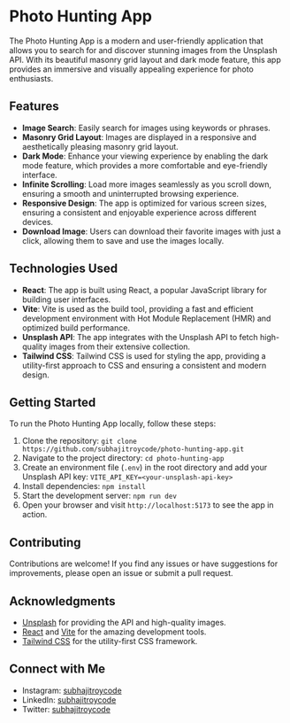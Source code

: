 # Photo Hunting App

The Photo Hunting App is a modern and user-friendly application that allows you to search for and discover stunning images from the Unsplash API. With its beautiful masonry grid layout and dark mode feature, this app provides an immersive and visually appealing experience for photo enthusiasts.

## Features

- **Image Search**: Easily search for images using keywords or phrases.
- **Masonry Grid Layout**: Images are displayed in a responsive and aesthetically pleasing masonry grid layout.
- **Dark Mode**: Enhance your viewing experience by enabling the dark mode feature, which provides a more comfortable and eye-friendly interface.
- **Infinite Scrolling**: Load more images seamlessly as you scroll down, ensuring a smooth and uninterrupted browsing experience.
- **Responsive Design**: The app is optimized for various screen sizes, ensuring a consistent and enjoyable experience across different devices.
- **Download Image**: Users can download their favorite images with just a click, allowing them to save and use the images locally.

## Technologies Used

- **React**: The app is built using React, a popular JavaScript library for building user interfaces.
- **Vite**: Vite is used as the build tool, providing a fast and efficient development environment with Hot Module Replacement (HMR) and optimized build performance.
- **Unsplash API**: The app integrates with the Unsplash API to fetch high-quality images from their extensive collection.
- **Tailwind CSS**: Tailwind CSS is used for styling the app, providing a utility-first approach to CSS and ensuring a consistent and modern design.

## Getting Started

To run the Photo Hunting App locally, follow these steps:

1. Clone the repository: `git clone https://github.com/subhajitroycode/photo-hunting-app.git`
2. Navigate to the project directory: `cd photo-hunting-app`
3. Create an environment file (`.env`) in the root directory and add your Unsplash API key: `VITE_API_KEY=<your-unsplash-api-key>`
4. Install dependencies: `npm install`
5. Start the development server: `npm run dev`
6. Open your browser and visit `http://localhost:5173` to see the app in action.

## Contributing

Contributions are welcome! If you find any issues or have suggestions for improvements, please open an issue or submit a pull request.

## Acknowledgments

- [Unsplash](https://unsplash.com/) for providing the API and high-quality images.
- [React](https://reactjs.org/) and [Vite](https://vitejs.dev/) for the amazing development tools.
- [Tailwind CSS](https://tailwindcss.com/) for the utility-first CSS framework.

## Connect with Me

- Instagram: [subhajitroycode](https://www.instagram.com/subhajitroycode/)
- LinkedIn: [subhajitroycode](https://www.linkedin.com/in/subhajitroycode/)
- Twitter: [subhajitroycode](https://twitter.com/subhajitroycode)
